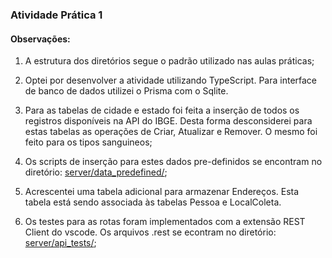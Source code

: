 ### Atividade Prática 1

#### Observações:

1) A estrutura dos diretórios segue o padrão utilizado nas aulas práticas;

2) Optei por desenvolver a atividade utilizando TypeScript. Para interface de banco de dados utilizei o Prisma com o Sqlite.

3) Para as tabelas de cidade e estado foi feita a inserção de todos os registros disponíveis na API do IBGE. Desta forma desconsiderei para estas tabelas as operações de Criar, Atualizar e Remover. O mesmo foi feito para os tipos sanguineos;

4) Os scripts de inserção para estes dados pre-definidos se encontram no diretório: [server/data_predefined/](./server/data_predefined/);

5) Acrescentei uma tabela adicional para armazenar Endereços. Esta tabela está sendo associada às tabelas Pessoa e LocalColeta.
   
6) Os testes para as rotas foram implementados com a extensão REST Client do vscode. Os arquivos .rest se econtram no diretório: [server/api_tests/](./server/api_tests);